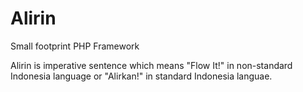 # Alirin
Small footprint PHP Framework

Alirin is imperative sentence which means "Flow It!" in non-standard Indonesia language or "Alirkan!" in
standard Indonesia languae.
